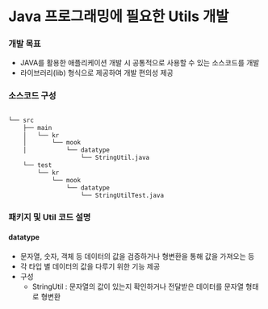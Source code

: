 # Java 프로그래밍에 필요한 Utils 개발
### 개발 목표
- JAVA를 활용한 애플리케이션 개발 시 공통적으로 사용할 수 있는 소스코드를 개발
- 라이브러리(lib) 형식으로 제공하여 개발 편의성 제공

### 소스코드 구성
```bash

└── src
    ├── main
    │   └── kr
    │       └── mook
    │           └── datatype
                    └── StringUtil.java
    └── test
        └── kr
            └── mook
                └── datatype
                    └── StringUtilTest.java
```

### 패키지 및 Util 코드 설명
####  datatype
- 문자열, 숫자, 객체 등 데이터의 값을 검증하거나 형변환을 통해 값을 가져오는 등
- 각 타입 별 데이터의 값을 다루기 위한 기능 제공
- 구성
    - StringUtil : 문자열의 값이 있는지 확인하거나 전달받은 데이터를 문자열 형태로 형변환